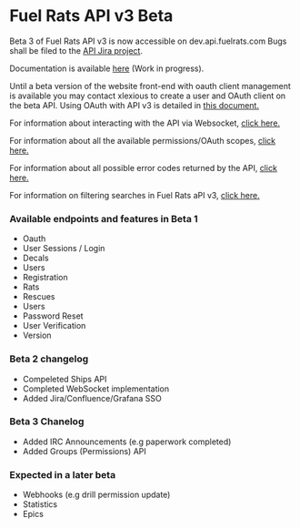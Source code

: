 # Fuel Rats API v3 Beta

Beta 3 of Fuel Rats API v3 is now accessible on dev.api.fuelrats.com
Bugs shall be filed to the [API Jira project](https://jira.fuelrats.com/projects/API/i).

Documentation is available [here](https://docs.fuelrats.dev) (Work in progress).  

Until a beta version of the website front-end with oauth client management is available you may contact xlexious to create a user and OAuth client on the beta API. Using OAuth with API v3 is detailed in [this document.](oauth.md)


For information about interacting with the API via Websocket, [click here.](websocket.md)

For information about all the available permissions/OAuth scopes, [click here.](scopes.md)  

For information about all possible error codes returned by the API, [click here.](errors.md)

For information on filtering searches in Fuel Rats aPI v3, [click here.](filtering.md)

### Available endpoints and features in Beta 1
* Oauth
* User Sessions / Login
* Decals
* Users
* Registration
* Rats
* Rescues
* Users
* Password Reset
* User Verification
* Version


### Beta 2 changelog
* Compeleted Ships API
* Completed WebSocket implementation
* Added Jira/Confluence/Grafana SSO

### Beta 3 Chanelog
* Added IRC Announcements (e.g paperwork completed)
* Added Groups (Permissions) API


### Expected in a later beta
* Webhooks (e.g drill permission update)
* Statistics
* Epics